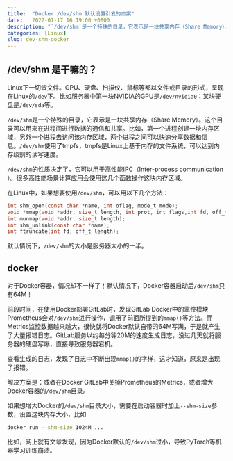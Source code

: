 ```yaml
---
title:  "Docker /dev/shm 默认设置引发的血案"
date:   2022-01-17 16:19:00 +0800
description: "`/dev/shm`是一个特殊的目录，它表示是一块共享内存（Share Memory）。这个目录可以用来在进程间进行数据的通信和共享。默认情况下，Docker容器启动后`/dev/shm`只有64M！高性能计算场景需要设置一个更大的值。"
categories: [Linux]
slug: dev-shm-docker
--- 
```


## /dev/shm 是干嘛的？

Linux下一切皆文件。GPU、硬盘、扫描仪、鼠标等都以文件或目录的形式，呈现在Linux的`/dev`下。比如服务器中第一块NVIDIA的GPU是`/dev/nvidia0`；某块硬盘是`/dev/sda`等。

`/dev/shm`是一个特殊的目录，它表示是一块共享内存（Share Memory）。这个目录可以用来在进程间进行数据的通信和共享。比如，第一个进程创建一块内存区域，另外一个进程去访问该内存区域，两个进程之间可以快速分享数据和信息。`/dev/shm`使用了tmpfs，tmpfs是Linux上基于内存的文件系统，可以达到内存级别的读写速度。

`/dev/shm`的性质决定了，它可以用于高性能IPC（Inter-process communication
）。很多高性能场景计算应用会使用这几个函数操作这块内存区域。

在Linux中，如果想要使用`/dev/shm`，可以用以下几个方法：

```c
int shm_open(const char *name, int oflag, mode_t mode);
void *mmap(void *addr, size_t length, int prot, int flags,int fd, off_t offset);
int munmap(void *addr, size_t length);
int shm_unlink(const char *name);
int ftruncate(int fd, off_t length);
```

默认情况下，`/dev/shm`的大小是服务器大小的一半。

## docker

对于Docker容器，情况却不一样了！默认情况下，Docker容器启动后`/dev/shm`只有64M！

前段时间，在使用Docker部署GitLab时，发现GitLab Docker中的监控模块Prometheus会对`/dev/shm`进行操作，调用了前面所提到的`mmap()`等方法。而Metrics监控数据越来越大，很快就将Docker默认自带的64M写满，于是就产生了大量报错日志。GitLab服务以约每分钟20M的速度生成日志，没过几天就将服务器的硬盘写爆，直接导致服务器宕机。

查看生成的日志，发现了日志中不断出现`mmap()`的字样，这才知道，原来是出现了报错。

解决方案是：或者在Docker GitLab中关掉Prometheus的Metrics，或者增大Docker容器的`/dev/shm`目录。

如果想增大Docker的`/dev/shm`目录大小，需要在启动容器时加上`--shm-size`参数，设置这块内存大小，比如

```bash
docker run --shm-size 1024M ...
```

比如，网上就有文章发现，因为Docker默认的`/dev/shm`过小，导致PyTorch等机器学习训练崩溃。
